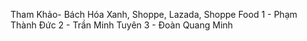Tham Khảo-
Bách Hóa Xanh, Shoppe, Lazada, Shoppe Food
1 - Phạm Thành Đức
2 - Trần Minh Tuyên
3 - Đoàn Quang Minh
